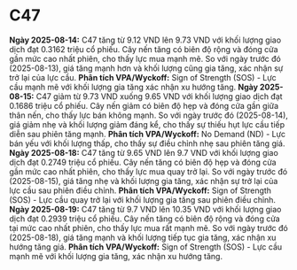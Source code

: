# C47

**Ngày 2025-08-14:** C47 tăng từ 9.12 VND lên 9.73 VND với khối lượng giao dịch đạt 0.3162 triệu cổ phiếu. Cây nến tăng có biên độ rộng và đóng cửa gần mức cao nhất phiên, cho thấy lực mua mạnh mẽ. So với ngày trước đó (2025-08-13), giá tăng mạnh hơn và khối lượng cũng gia tăng, xác nhận sự trở lại của lực cầu. **Phân tích VPA/Wyckoff:** Sign of Strength (SOS) - Lực cầu mạnh mẽ với khối lượng gia tăng xác nhận xu hướng tăng.
**Ngày 2025-08-15:** C47 giảm từ 9.73 VND xuống 9.65 VND với khối lượng giao dịch đạt 0.1686 triệu cổ phiếu. Cây nến giảm có biên độ hẹp và đóng cửa gần giữa thân nến, cho thấy lực bán không mạnh. So với ngày trước đó (2025-08-14), giá giảm nhẹ và khối lượng giảm đáng kể, cho thấy sự thiếu hụt lực cầu tiếp diễn sau phiên tăng mạnh. **Phân tích VPA/Wyckoff:** No Demand (ND) - Lực bán yếu với khối lượng thấp, cho thấy sự điều chỉnh nhẹ sau phiên tăng giá.
**Ngày 2025-08-18:** C47 tăng từ 9.65 VND lên 9.7 VND với khối lượng giao dịch đạt 0.2749 triệu cổ phiếu. Cây nến tăng có biên độ hẹp và đóng cửa gần mức cao nhất phiên, cho thấy lực mua quay trở lại. So với ngày trước đó (2025-08-15), giá tăng nhẹ và khối lượng gia tăng, xác nhận sự trở lại của lực cầu sau phiên điều chỉnh. **Phân tích VPA/Wyckoff:** Sign of Strength (SOS) - Lực cầu quay trở lại với khối lượng gia tăng sau phiên điều chỉnh.
**Ngày 2025-08-19:** C47 tăng từ 9.7 VND lên 10.35 VND với khối lượng giao dịch đạt 0.2939 triệu cổ phiếu. Cây nến tăng có biên độ rộng và đóng cửa tại mức cao nhất phiên, cho thấy lực mua rất mạnh mẽ. So với ngày trước đó (2025-08-18), giá tăng mạnh và khối lượng tiếp tục gia tăng, xác nhận xu hướng tăng giá. **Phân tích VPA/Wyckoff:** Sign of Strength (SOS) - Lực cầu mạnh mẽ với khối lượng gia tăng, xác nhận xu hướng tăng.
